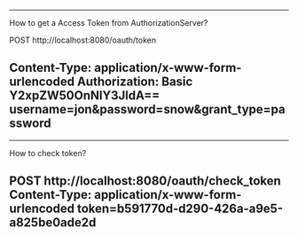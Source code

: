 --------------------------------------------------------------
How to get a Access Token from AuthorizationServer?

POST http://localhost:8080/oauth/token

Content-Type: application/x-www-form-urlencoded
Authorization: Basic Y2xpZW50OnNlY3JldA==
username=jon&password=snow&grant_type=password
--------------------------------------------------------------

--------------------------------------------------------------
How to check token?

POST http://localhost:8080/oauth/check_token
Content-Type: application/x-www-form-urlencoded
token=b591770d-d290-426a-a9e5-a825be0ade2d
--------------------------------------------------------------
